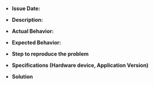 - **Issue  Date:** 

- **Description:**

- **Actual Behavior:**

- **Expected Behavior:**

- **Step to reproduce the problem**

- **Specifications (Hardware device, Application Version)**

- **Solution**
